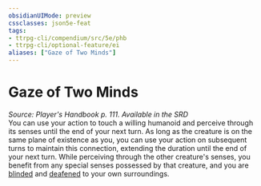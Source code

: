 ```yaml
---
obsidianUIMode: preview
cssclasses: json5e-feat
tags:
- ttrpg-cli/compendium/src/5e/phb
- ttrpg-cli/optional-feature/ei
aliases: ["Gaze of Two Minds"]
---
```

# Gaze of Two Minds
*Source: Player's Handbook p. 111. Available in the <span title='Systems Reference Document (5.1)'>SRD</span>*  
You can use your action to touch a willing humanoid and perceive through its senses until the end of your next turn. As long as the creature is on the same plane of existence as you, you can use your action on subsequent turns to maintain this connection, extending the duration until the end of your next turn. While perceiving through the other creature's senses, you benefit from any special senses possessed by that creature, and you are [blinded](/CLI/conditions.md#Blinded) and [deafened](/CLI/conditions.md#Deafened) to your own surroundings.